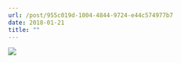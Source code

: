 ```yaml
---
url: /post/955c019d-1004-4844-9724-e44c574977b7
date: 2018-01-21
title: ""
---
```


<img class="img-fluid" img src="/b776c860e5ea4090be2c010755ea3aa3.jpg"  />